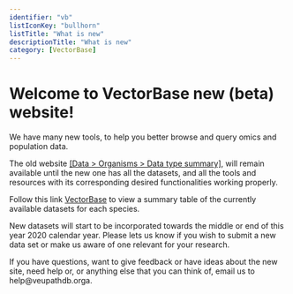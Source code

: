 ```yaml
---
identifier: "vb"
listIconKey: "bullhorn"
listTitle: "What is new"
descriptionTitle: "What is new"
category: [VectorBase]
---
```


<h1>Welcome to VectorBase new (beta) website!</h1>

<p>We have many new tools, to help you better browse and query omics and population data.</p>

<p>The old website <a href="https://www.vectorbase.org/legacy">[Data > Organisms > Data type summary]</a>, will remain available until the new one has all the datasets, and all the tools and resources with its corresponding desired functionalities working properly.</p>

<p>Follow this link <a href="https://qa.vectorbase.org/vectorbase.b47/app/search/organism/GenomeDataTypes/result">VectorBase</a> to view a summary table of the currently available datasets for each species.</p>

<p>New datasets will start to be incorporated towards the middle or end of this year 2020 calendar year.  Please lets us know if you wish to submit a new data set or make us aware of one relevant for your research.</p>

<p>If you have questions, want to give feedback or have ideas about the new site, need help or, or anything else that you can think of, email us to help@veupathdb.orga.</p>  
  
</div>
